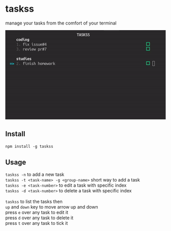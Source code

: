 # taskss

manage your tasks from the comfort of your terminal
  
<img src="https://raw.githubusercontent.com/ammarbinfaisal/tasks/master/preview.gif"/>  

## Install

`npm install -g taskss`

## Usage

`taskss -n` to add a new task  
`taskss -t <task-name> -g <group-name>` short way to add a task  
`taskss -e <task-number>` to edit a task with specific index  
`taskss -d <task-number>` to delete a task with specific index  
<br>
`taskss` to list the tasks then  
`up` and `down` key to move arrow up and down  
press `e` over any task to edit it  
press `d` over any task to delete it  
press `t` over any task to tick it  
